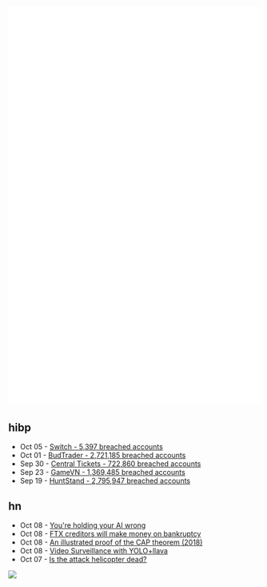 ![Metrics](https://raw.githubusercontent.com/phixion/phixion/master/metrics.svg)

## hibp

<!--
for https://github.com/phixion/phixion/blob/main/.github/workflows/feeds.yml
-->
<!--START_SECTION:haveibeenpwnd-->
- Oct 05 - [Switch - 5,397 breached accounts](https://haveibeenpwned.com/PwnedWebsites#Switch)
- Oct 01 - [BudTrader - 2,721,185 breached accounts](https://haveibeenpwned.com/PwnedWebsites#BudTrader)
- Sep 30 - [Central Tickets - 722,860 breached accounts](https://haveibeenpwned.com/PwnedWebsites#CentralTickets)
- Sep 23 - [GameVN - 1,369,485 breached accounts](https://haveibeenpwned.com/PwnedWebsites#GameVN)
- Sep 19 - [HuntStand - 2,795,947 breached accounts](https://haveibeenpwned.com/PwnedWebsites#HuntStand)
<!--END_SECTION:haveibeenpwnd-->

## hn

<!--
for https://github.com/phixion/phixion/blob/main/.github/workflows/feeds.yml
-->
<!--START_SECTION:hn-->
- Oct 08 - [You're holding your AI wrong](https://cdibona.substack.com/p/youre-holding-your-ai-wrong)
- Oct 08 - [FTX creditors will make money on bankruptcy](https://www.cnbc.com/2024/10/07/ftx-bankruptcy-judge-approves-more-than-14-billion-payback-plan.html)
- Oct 08 - [An illustrated proof of the CAP theorem (2018)](https://mwhittaker.github.io/blog/an_illustrated_proof_of_the_cap_theorem/)
- Oct 08 - [Video Surveillance with YOLO+llava](https://github.com/PsyChip/machina)
- Oct 07 - [Is the attack helicopter dead?](https://hushkit.net/2024/10/07/is-the-attack-helicopter-dead/)
<!--END_SECTION:hn-->

<!--
for https://yhype.me
-->
![](https://hit.yhype.me/github/profile?user_id=13013670)
